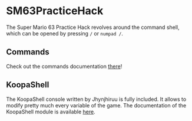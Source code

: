 # SM63PracticeHack

The Super Mario 63 Practice Hack revolves around the command shell, which can be opened by pressing ```/``` or ```numpad /```.

## Commands

Check out the commands documentation [there](https://github.com/Sekanor/SM63PracticeHack/wiki/Commands)!

## KoopaShell

The KoopaShell console written by Jhynjhiruu is fully included. It allows to modify pretty much every variable of the game.
The documentation of the KoopaShell module is available [here](https://github.com/Sekanor/SM63PracticeHack/wiki/KoopaShell-v2.0-Documentation).

